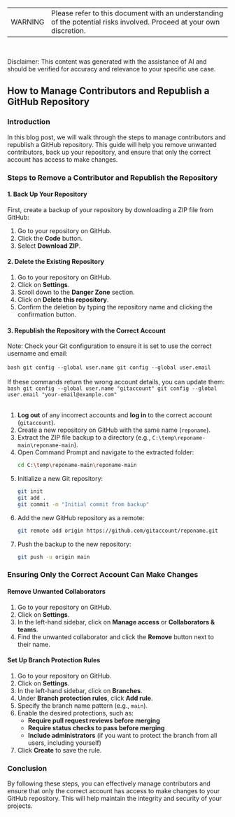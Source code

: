 <br><table><td>WARNING</td><td>Please refer to this document with an understanding of the potential risks involved. Proceed at your own discretion.</td></table><br>

Disclaimer: This content was generated with the assistance of AI and should be verified for accuracy and relevance to your specific use case.

## How to Manage Contributors and Republish a GitHub Repository

### Introduction
In this blog post, we will walk through the steps to manage contributors and republish a GitHub repository. This guide will help you remove unwanted contributors, back up your repository, and ensure that only the correct account has access to make changes.

### Steps to Remove a Contributor and Republish the Repository

#### 1. Back Up Your Repository
First, create a backup of your repository by downloading a ZIP file from GitHub:
1. Go to your repository on GitHub.
2. Click the **Code** button.
3. Select **Download ZIP**.

#### 2. Delete the Existing Repository
1. Go to your repository on GitHub.
2. Click on **Settings**.
3. Scroll down to the **Danger Zone** section.
4. Click on **Delete this repository**.
5. Confirm the deletion by typing the repository name and clicking the confirmation button.

#### 3. Republish the Repository with the Correct Account
   Note: Check your Git configuration to ensure it is set to use the correct username and email:<br>
      <br>```bash
      git config --global user.name
      git config --global user.email
      ```<br>
   <br>If these commands return the wrong account details, you can update them:
      <br>```bash
      git config --global user.name "gitaccount"
      git config --global user.email "your-email@example.com"
      ```<br>
<br>
1. **Log out** of any incorrect accounts and **log in** to the correct account (`gitaccount`).
2. Create a new repository on GitHub with the same name (`reponame`).
3. Extract the ZIP file backup to a directory (e.g., `C:\temp\reponame-main\reponame-main`).
4. Open Command Prompt and navigate to the extracted folder:
   ```bash
   cd C:\temp\reponame-main\reponame-main
   ```
5. Initialize a new Git repository:
   ```bash
   git init
   git add .
   git commit -m "Initial commit from backup"
   ```
6. Add the new GitHub repository as a remote:
   ```bash
   git remote add origin https://github.com/gitaccount/reponame.git
   ```
7. Push the backup to the new repository:
   ```bash
   git push -u origin main
   ```

### Ensuring Only the Correct Account Can Make Changes

#### Remove Unwanted Collaborators
1. Go to your repository on GitHub.
2. Click on **Settings**.
3. In the left-hand sidebar, click on **Manage access** or **Collaborators & teams**.
4. Find the unwanted collaborator and click the **Remove** button next to their name.

#### Set Up Branch Protection Rules
1. Go to your repository on GitHub.
2. Click on **Settings**.
3. In the left-hand sidebar, click on **Branches**.
4. Under **Branch protection rules**, click **Add rule**.
5. Specify the branch name pattern (e.g., `main`).
6. Enable the desired protections, such as:
   - **Require pull request reviews before merging**
   - **Require status checks to pass before merging**
   - **Include administrators** (if you want to protect the branch from all users, including yourself)
7. Click **Create** to save the rule.

### Conclusion
By following these steps, you can effectively manage contributors and ensure that only the correct account has access to make changes to your GitHub repository. This will help maintain the integrity and security of your projects.
